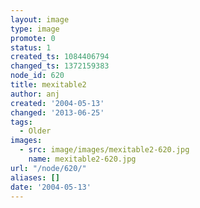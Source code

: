 ```yaml
---
layout: image
type: image
promote: 0
status: 1
created_ts: 1084406794
changed_ts: 1372159383
node_id: 620
title: mexitable2
author: anj
created: '2004-05-13'
changed: '2013-06-25'
tags:
  - Older
images:
  - src: image/images/mexitable2-620.jpg
    name: mexitable2-620.jpg
url: "/node/620/"
aliases: []
date: '2004-05-13'
---
```


